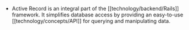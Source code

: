 - Active Record is an integral part of the [[technology/backend/Rails]] framework. It simplifies database access by providing an easy-to-use [[technology/concepts/API]] for querying and manipulating data.